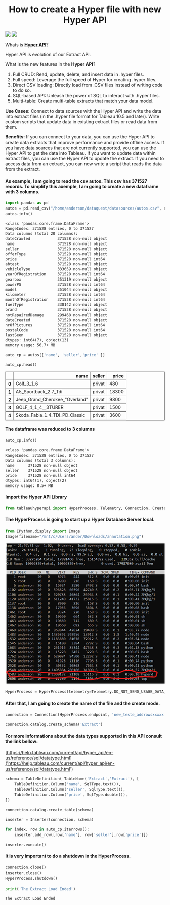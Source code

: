 
  # <center>How to create a Hyper file with new Hyper API </center>
<img src="https://pbs.twimg.com/card_img/1179423456900915201/1wErfOFR?format=jpg&name=240x240"/>

<img src="https://cdns.tblsft.com/sites/default/files/blog/picture1_87.png"/>

Whats is [**Hyper API**](https://www.tableau.com/about/blog/2019/10/deliver-results-hyper-speed)?

Hyper API is evolution of our Extract API.

What is the new features in the **Hyper API**?

1. Full CRUD: Read, update, delete, and insert data in .hyper files.
2. Full speed: Leverage the full speed of Hyper for creating .hyper files.
3. Direct CSV loading: Directly load from .CSV files instead of writing code to do so.
4. SQL-based API: Unleash the power of SQL to interact with .hyper files.
5. Multi-table: Create multi-table extracts that match your data model.

**Use Cases:** 
Connect to data sources with the Hyper API and write the data into extract files (in the .hyper file format for Tableau 10.5 and later). Write custom scripts that update data in existing extract files or read data from them.

**Benefits:** 
If you can connect to your data, you can use the Hyper API to create data extracts that improve performance and provide offline access. If you have data sources that are not currently supported, you can use the Hyper API to get the data into Tableau. If you want to update data within extract files, you can use the Hyper API to update the extract. If you need to access data from an extract, you can now write a script that reads the data from the extract.

#### As example, I am going to read the csv autos. This csv has 371527 records. To simplify this axemple, I am going to create a new dataframe with 3 columns.


```python
import pandas as pd
autos = pd.read_csv("/home/anderson/dataquest/datasources/autos.csv", encoding='Latin-1')
autos.info()
```

    <class 'pandas.core.frame.DataFrame'>
    RangeIndex: 371528 entries, 0 to 371527
    Data columns (total 20 columns):
    dateCrawled            371528 non-null object
    name                   371528 non-null object
    seller                 371528 non-null object
    offerType              371528 non-null object
    price                  371528 non-null int64
    abtest                 371528 non-null object
    vehicleType            333659 non-null object
    yearOfRegistration     371528 non-null int64
    gearbox                351319 non-null object
    powerPS                371528 non-null int64
    model                  351044 non-null object
    kilometer              371528 non-null int64
    monthOfRegistration    371528 non-null int64
    fuelType               338142 non-null object
    brand                  371528 non-null object
    notRepairedDamage      299468 non-null object
    dateCreated            371528 non-null object
    nrOfPictures           371528 non-null int64
    postalCode             371528 non-null int64
    lastSeen               371528 non-null object
    dtypes: int64(7), object(13)
    memory usage: 56.7+ MB



```python
auto_cp = autos[['name', 'seller','price' ]]
```


```python
auto_cp.head()
```




<div>
<style scoped>
    .dataframe tbody tr th:only-of-type {
        vertical-align: middle;
    }

    .dataframe tbody tr th {
        vertical-align: top;
    }

    .dataframe thead th {
        text-align: right;
    }
</style>
<table border="1" class="dataframe">
  <thead>
    <tr style="text-align: right;">
      <th></th>
      <th>name</th>
      <th>seller</th>
      <th>price</th>
    </tr>
  </thead>
  <tbody>
    <tr>
      <th>0</th>
      <td>Golf_3_1.6</td>
      <td>privat</td>
      <td>480</td>
    </tr>
    <tr>
      <th>1</th>
      <td>A5_Sportback_2.7_Tdi</td>
      <td>privat</td>
      <td>18300</td>
    </tr>
    <tr>
      <th>2</th>
      <td>Jeep_Grand_Cherokee_"Overland"</td>
      <td>privat</td>
      <td>9800</td>
    </tr>
    <tr>
      <th>3</th>
      <td>GOLF_4_1_4__3TÜRER</td>
      <td>privat</td>
      <td>1500</td>
    </tr>
    <tr>
      <th>4</th>
      <td>Skoda_Fabia_1.4_TDI_PD_Classic</td>
      <td>privat</td>
      <td>3600</td>
    </tr>
  </tbody>
</table>
</div>



#### The dataframe was reduced to 3 columns


```python
auto_cp.info()
```

    <class 'pandas.core.frame.DataFrame'>
    RangeIndex: 371528 entries, 0 to 371527
    Data columns (total 3 columns):
    name      371528 non-null object
    seller    371528 non-null object
    price     371528 non-null int64
    dtypes: int64(1), object(2)
    memory usage: 8.5+ MB


#### Import the Hyper API Library


```python
from tableauhyperapi import HyperProcess, Telemetry, Connection, CreateMode, NOT_NULLABLE, NULLABLE, SqlType,TableDefinition, Inserter, escape_name, escape_string_literal, HyperException, TableName, HyperException
```

#### The HyperProcess is going to start up a Hyper Database Server local. 


```python
from IPython.display import Image
Image(filename="/mnt/c/Users/ander/Downloads/annotation.png")
```




![png](output_10_0.png)




```python
HyperProcess = HyperProcess(telemetry=Telemetry.DO_NOT_SEND_USAGE_DATA_TO_TABLEAU)
```

#### After that, I am going to create the name of the file and the create mode.


```python
connection = Connection(HyperProcess.endpoint, 'new_teste_addrowsxxxxx.hyper', CreateMode.CREATE_AND_REPLACE)
```


```python
connection.catalog.create_schema('Extract')
```

#### For more informations about the data types supported in this API consult the link bellow:

[https://help.tableau.com/current/api/hyper_api/en-us/reference/sql/datatype.html]('https://help.tableau.com/current/api/hyper_api/en-us/reference/sql/datatype.html')



```python
schema = TableDefinition( TableName('Extract','Extract'), [
    TableDefinition.Column('name', SqlType.text()),
    TableDefinition.Column('seller', SqlType.text()),
    TableDefinition.Column('price', SqlType.double()),    
])
```


```python
connection.catalog.create_table(schema)
```


```python
inserter = Inserter(connection, schema)
```


```python
for index, row in auto_cp.iterrows():
    inserter.add_row([row['name'], row['seller'],row['price']])      
```


```python
inserter.execute()
```

#### It is very important to do a shutdown in the HyperProcess. 


```python
connection.close()
inserter.close()
HyperProcess.shutdown()

print('The Extract Load Ended')

```

    The Extract Load Ended



```python

```
